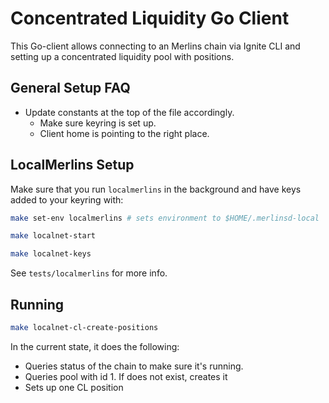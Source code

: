 # Concentrated Liquidity Go Client

This Go-client allows connecting to an Merlins chain via Ignite CLI and
setting up a concentrated liquidity pool with positions.

## General Setup FAQ

- Update constants at the top of the file accordingly.
   * Make sure keyring is set up.
   * Client home is pointing to the right place.

## LocalMerlins Setup

Make sure that you run `localmerlins` in the background and have keys
added to your keyring with:

```bash
make set-env localmerlins # sets environment to $HOME/.merlinsd-local

make localnet-start

make localnet-keys
```

See `tests/localmerlins` for more info.

## Running

```bash
make localnet-cl-create-positions
```

In the current state, it does the following:
- Queries status of the chain to make sure it's running.
- Queries pool with id 1. If does not exist, creates it
- Sets up one CL position
